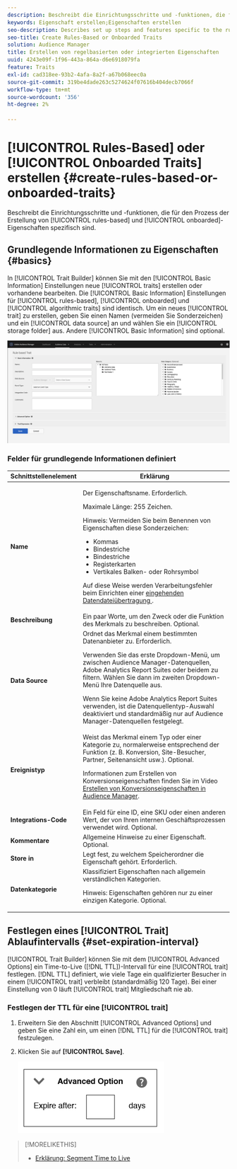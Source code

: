 ```yaml
---
description: Beschreibt die Einrichtungsschritte und -funktionen, die für den regelbasierten und integrierten Prozess zur Erstellung von Eigenschaften spezifisch sind.
keywords: Eigenschaft erstellen;Eigenschaften erstellen
seo-description: Describes set up steps and features specific to the rules-based and onboarded trait creation process.
seo-title: Create Rules-Based or Onboarded Traits
solution: Audience Manager
title: Erstellen von regelbasierten oder integrierten Eigenschaften
uuid: 4243e09f-1f96-443a-864a-d6e6918079fa
feature: Traits
exl-id: cad318ee-93b2-4afa-8a2f-a67b068eec0a
source-git-commit: 319be4dade263c5274624f07616b404decb7066f
workflow-type: tm+mt
source-wordcount: '356'
ht-degree: 2%

---
```


# [!UICONTROL Rules-Based] oder [!UICONTROL Onboarded Traits] erstellen {#create-rules-based-or-onboarded-traits}

Beschreibt die Einrichtungsschritte und -funktionen, die für den Prozess der Erstellung von [!UICONTROL rules-based] und [!UICONTROL onboarded]-Eigenschaften spezifisch sind.

<!-- c_tb_rules_traits.xml -->

## Grundlegende Informationen zu Eigenschaften {#basics}

In [!UICONTROL Trait Builder] können Sie mit den [!UICONTROL Basic Information] Einstellungen neue [!UICONTROL traits] erstellen oder vorhandene bearbeiten. Die [!UICONTROL Basic Information] Einstellungen für [!UICONTROL rules-based], [!UICONTROL onboarded] und [!UICONTROL algorithmic traits] sind identisch. Um ein neues [!UICONTROL trait] zu erstellen, geben Sie einen Namen (vermeiden Sie Sonderzeichen) und ein [!UICONTROL data source] an und wählen Sie ein [!UICONTROL storage folder] aus. Andere [!UICONTROL Basic Information] sind optional.

<!-- c_tb_basics.xml -->

![create-trait](assets/create-trait.png)

### Felder für grundlegende Informationen definiert

<table id="table_42AEC7A5B22346C5BB996D2D36C56229"> 
 <thead> 
  <tr> 
   <th colname="col1" class="entry"> Schnittstellenelement </th> 
   <th colname="col2" class="entry"> Erklärung </th> 
  </tr> 
 </thead>
 <tbody> 
  <tr> 
   <td colname="col1"> <b><span class="uicontrol"> Name</span></b> </td> 
   <td colname="col2"> <p>Der Eigenschaftsname. Erforderlich. </p> <p>Maximale Länge: 255 Zeichen. </p> <p> <p>Hinweis: Vermeiden Sie beim Benennen von Eigenschaften diese Sonderzeichen: 
      <ul id="ul_AB38A333F21A4AA9B5656CBA69BA65E3"> 
       <li id="li_0E5033B540BC41E799075845388E85A7">Kommas </li> 
       <li id="li_B1A6C3E3FB98473A91E4675EE09460F0">Bindestriche </li> 
       <li id="li_579302FE34B64FE0AE3C751012839229">Bindestriche </li> 
       <li id="li_44890F738CC64E449CC2545D701ECBC7">Registerkarten </li> 
       <li id="li_C203837501A94342923C99A7DAD1ED61">Vertikales Balken- oder Rohrsymbol </li> 
      </ul> </p> </p> <p>Auf diese Weise werden Verarbeitungsfehler beim Einrichten einer <a href="../../integration/sending-audience-data/batch-data-transfer-explained/inbound-file-contents.md"> eingehenden Datendateiübertragung </a>. </p> </td> 
  </tr> 
  <tr> 
   <td colname="col1"> <b><span class="uicontrol">Beschreibung</span></b> </td> 
   <td colname="col2"> Ein paar Worte, um den Zweck oder die Funktion des Merkmals zu beschreiben. Optional. </td> 
  </tr> 
  <tr> 
   <td colname="col1"> <b><span class="uicontrol"> Data Source</span></b> </td> 
   <td colname="col2"> Ordnet das Merkmal einem bestimmten Datenanbieter zu. Erforderlich. <p>Verwenden Sie das erste Dropdown-Menü, um zwischen Audience Manager-Datenquellen, Adobe Analytics Report Suites oder beidem zu filtern. Wählen Sie dann im zweiten Dropdown-Menü Ihre Datenquelle aus.</p><p> Wenn Sie keine Adobe Analytics Report Suites verwenden, ist die Datenquellentyp-Auswahl deaktiviert und standardmäßig nur auf Audience Manager-Datenquellen festgelegt.</p>  </td> 
  </tr>
   <tr> 
   <td colname="col1"> <b><span class="uicontrol"> Ereignistyp</span></b> </td> 
   <td colname="col2"> Weist das Merkmal einem Typ oder einer Kategorie zu, normalerweise entsprechend der Funktion (z. B. Konversion, Site-Besucher, Partner, Seitenansicht usw.). Optional. <p> Informationen zum Erstellen von Konversionseigenschaften finden Sie im Video <a href="https://experienceleague.adobe.com/docs/audience-manager-learn/tutorials/build-and-manage-audiences/traits-and-segments/creating-conversion-traits.html">Erstellen von Konversionseigenschaften in Audience Manager</a>. </p></td> 
  </tr> 
  <tr> 
   <td colname="col1"> <b><span class="uicontrol"> Integrations-Code</span></b> </td> 
   <td colname="col2"> Ein Feld für eine ID, eine SKU oder einen anderen Wert, der von Ihren internen Geschäftsprozessen verwendet wird. Optional. </td> 
  </tr> 
  <tr> 
   <td colname="col1"> <b><span class="uicontrol"> Kommentare</span></b> </td> 
   <td colname="col2"> Allgemeine Hinweise zu einer Eigenschaft. Optional. </td> 
  </tr> 
  <tr> 
   <td colname="col1"> <b><span class="uicontrol"> Store in</span></b> </td> 
   <td colname="col2"> Legt fest, zu welchem Speicherordner die Eigenschaft gehört. Erforderlich. </td> 
  </tr> 
  <tr> 
   <td colname="col1"> <b><span class="uicontrol"> Datenkategorie</span></b> </td> 
   <td colname="col2"> Klassifiziert Eigenschaften nach allgemein verständlichen Kategorien. <p>Hinweis: Eigenschaften gehören nur zu einer einzigen Kategorie. Optional. </p> </td> 
  </tr> 
 </tbody> 
</table>

## Festlegen eines [!UICONTROL Trait] Ablaufintervalls {#set-expiration-interval}

[!UICONTROL Trait Builder] können Sie mit dem [!UICONTROL Advanced Options] ein Time-to-Live ([!DNL TTL])-Intervall für eine [!UICONTROL trait] festlegen. [!DNL TTL] definiert, wie viele Tage ein qualifizierter Besucher in einem [!UICONTROL trait] verbleibt (standardmäßig 120 Tage). Bei einer Einstellung von 0 läuft [!UICONTROL trait] Mitgliedschaft nie ab.

<!-- t_tb_ttl.xml -->

### Festlegen der TTL für eine [!UICONTROL trait]

1. Erweitern Sie den Abschnitt [!UICONTROL Advanced Options] und geben Sie eine Zahl ein, um einen [!DNL TTL] für die [!UICONTROL trait] festzulegen.
1. Klicken Sie auf **[!UICONTROL Save]**.

   ![](assets/TTL.png)

>[!MORELIKETHIS]
>
>* [Erklärung: Segment Time to Live](../../features/traits/segment-ttl-explained.md)
